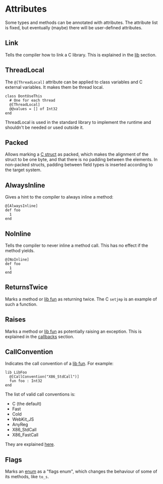 # Attributes

Some types and methods can be annotated with attributes. The attribute list is fixed, but eventually (maybe) there will be user-defined attributes.

## Link

Tells the compiler how to link a C library. This is explained in the [lib](c_bindings/lib.html) section.

## ThreadLocal

The `@[ThreadLocal]` attribute can be applied to class variables and C external variables. It makes them be thread local.

```crystal
class DontUseThis
  # One for each thread
  @[ThreadLocal]
  @@values = [] of Int32
end
```

ThreadLocal is used in the standard library to implement the runtime and shouldn't be
needed or used outside it.

## Packed

Allows marking a [C struct](c_bindings/struct.html) as packed, which makes the alignment of the struct to be one byte, and that there is no padding between the elements. In non-packed structs, padding between field types is inserted according to the target system.

## AlwaysInline

Gives a hint to the compiler to always inline a method:

```crystal
@[AlwaysInline]
def foo
  1
end
```

## NoInline

Tells the compiler to never inline a method call. This has no effect if the method yields.

```crystal
@[NoInline]
def foo
  1
end
```

## ReturnsTwice

Marks a method or [lib fun](c_bindings/fun.html) as returning twice. The C `setjmp` is an example of such a function.

## Raises

Marks a method or [lib fun](c_bindings/fun.html) as potentially raising an exception. This is explained in the [callbacks](c_bindings/callbacks.html) section.

## CallConvention

Indicates the call convention of a [lib fun](c_bindings/fun.html). For example:

```crystal
lib LibFoo
  @[CallConvention("X86_StdCall")]
  fun foo : Int32
end
```

The list of valid call conventions is:

* C (the default)
* Fast
* Cold
* WebKit_JS
* AnyReg
* X86_StdCall
* X86_FastCall

They are explained [here](http://llvm.org/docs/LangRef.html#calling-conventions).

## Flags

Marks an [enum](enum.html) as a "flags enum", which changes the behaviour of some of its methods, like `to_s`.
